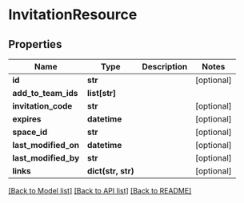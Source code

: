 # InvitationResource

## Properties
Name | Type | Description | Notes
------------ | ------------- | ------------- | -------------
**id** | **str** |  | [optional] 
**add_to_team_ids** | **list[str]** |  | 
**invitation_code** | **str** |  | [optional] 
**expires** | **datetime** |  | [optional] 
**space_id** | **str** |  | [optional] 
**last_modified_on** | **datetime** |  | [optional] 
**last_modified_by** | **str** |  | [optional] 
**links** | **dict(str, str)** |  | [optional] 

[[Back to Model list]](../README.md#documentation-for-models) [[Back to API list]](../README.md#documentation-for-api-endpoints) [[Back to README]](../README.md)

